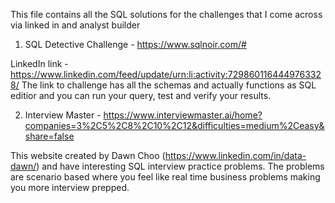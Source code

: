 This file contains all the SQL solutions for the challenges that I come across via linked in and analyst builder

1. SQL Detective Challenge - https://www.sqlnoir.com/#

LinkedIn link - https://www.linkedin.com/feed/update/urn:li:activity:7298601164449763328/
The link to challenge has all the schemas and actually functions as SQL editior and you can run your query, test and verify your results. 

2. Interview Master - https://www.interviewmaster.ai/home?companies=3%2C5%2C8%2C10%2C12&difficulties=medium%2Ceasy&share=false

This website created by Dawn Choo (https://www.linkedin.com/in/data-dawn/) and have interesting SQL interview practice problems. The problems are scenario based where you feel like real time business problems making you more interview prepped. 
